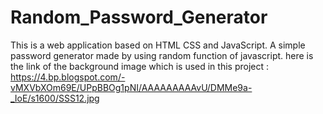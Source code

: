 # Random_Password_Generator
This is a web application based on HTML CSS and JavaScript. A simple password generator made by using random function of javascript.
here is the link of the background image which is used in this project : https://4.bp.blogspot.com/-vMXVbXOm69E/UPpBBOg1pNI/AAAAAAAAAvU/DMMe9a-_IoE/s1600/SSS12.jpg
